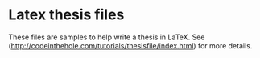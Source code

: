 # Latex thesis files

These files are samples to help write a thesis in LaTeX.  See 
(http://codeinthehole.com/tutorials/thesisfile/index.html) for more
details.
